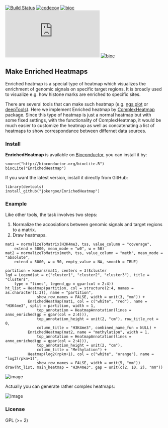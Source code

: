 [![Build Status](https://travis-ci.org/jokergoo/EnrichedHeatmap.svg)](https://travis-ci.org/jokergoo/EnrichedHeatmap)
[![codecov](https://img.shields.io/codecov/c/github/jokergoo/EnrichedHeatmap.svg)](https://codecov.io/github/jokergoo/EnrichedHeatmap)
[![bioc](http://www.bioconductor.org/shields/downloads/EnrichedHeatmap.svg)](https://bioconductor.org/packages/stats/bioc/EnrichedHeatmap/) 
[![bioc](http://mcube.nju.edu.cn/cgi-bin/zuguanggu/bioc_download.pl?package=EnrichedHeatmap)](https://bioconductor.org/packages/stats/bioc/EnrichedHeatmap/) 
[![bioc](http://www.bioconductor.org/shields/years-in-bioc/EnrichedHeatmap.svg)](http://bioconductor.org/packages/devel/bioc/html/EnrichedHeatmap.html)

 
## Make Enriched Heatmaps

Enriched heatmap is a special type of heatmap which visualizes the enrichment of genomic signals on specific target regions. It is broadly used to visualize e.g. how histone marks are enriched to specific sites.

There are several tools that can make such heatmap (e.g. [ngs.plot](https://github.com/shenlab-sinai/ngsplot) or [deepTools](https://github.com/fidelram/deepTools)). Here we implement Enriched heatmap by [ComplexHeatmap](https://github.com/jokergoo/ComplexHeatmap) package. Since this type of heatmap is just a normal heatmap but with some fixed settings, with the functionality of ComplexHeatmap, it would be much easier to customize the heatmap as well as concatenating a list of heatmaps to show correspondance between differnet data sources.

### Install

**EnrichedHeatmap** is available on [Bioconductor](http://bioconductor.org/packages/devel/bioc/html/EnrichedHeatmap.html), you can install it by:

```{r}
source("http://bioconductor.org/biocLite.R")
biocLite("EnrichedHeatmap") 
```

If you want the latest version, install it directly from GitHub:

```{r}
library(devtools)
install_github("jokergoo/EnrichedHeatmap")
```

### Example

Like other tools, the task involves two steps:

1. Normalize the accosiations between genomic signals and target regions to a matrix.
2. Draw heatmaps.

```{r}
mat1 = normalizeToMatrix(H3K4me3, tss, value_column = "coverage", 
    extend = 5000, mean_mode = "w0", w = 50)
mat2 = normalizeToMatrix(meth, tss, value_column = "meth", mean_mode = "absolute",
    extend = 5000, w = 50, empty_value = NA, smooth = TRUE)
```

```{r}
partition = kmeans(mat1, centers = 3)$cluster
lgd = Legend(at = c("cluster1", "cluster2", "cluster3"), title = "Clusters", 
    type = "lines", legend_gp = gpar(col = 2:4))
ht_list = Heatmap(partition, col = structure(2:4, names = as.character(1:3)), name = "partition",
              show_row_names = FALSE, width = unit(3, "mm")) +
          EnrichedHeatmap(mat1, col = c("white", "red"), name = "H3K4me3", split = partition, width = 1,
              top_annotation = HeatmapAnnotation(lines = anno_enriched(gp = gpar(col = 2:4))), 
              top_annotation_height = unit(2, "cm"), row_title_rot = 0,
              column_title = "H3K4me3", combined_name_fun = NULL) + 
          EnrichedHeatmap(mat2, name = "methylation", width = 1,
              top_annotation = HeatmapAnnotation(lines = anno_enriched(gp = gpar(col = 2:4))), 
              top_annotation_height = unit(2, "cm"),
              column_title = "Methylation") +
          Heatmap(log2(rpkm+1), col = c("white", "orange"), name = "log2(rpkm+1)", 
              show_row_names = FALSE, width = unit(5, "mm"))
draw(ht_list, main_heatmap = "H3K4me3", gap = unit(c(2, 10, 2), "mm"))
```

![image](https://cloud.githubusercontent.com/assets/449218/14768684/41a6d534-0a49-11e6-800a-36ce15ad83ca.png)

Actually you can generate rather complex heatmaps:

![image](https://cloud.githubusercontent.com/assets/449218/15091050/e94e1070-146e-11e6-83da-7708009b11b0.png)


### License

GPL (>= 2)
